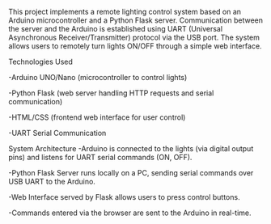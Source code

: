 This project implements a remote lighting control system based on an Arduino microcontroller and a Python Flask server.
Communication between the server and the Arduino is established using UART (Universal Asynchronous Receiver/Transmitter) protocol via the USB port.
The system allows users to remotely turn lights ON/OFF through a simple web interface.

Technologies Used

-Arduino UNO/Nano (microcontroller to control lights)

-Python Flask (web server handling HTTP requests and serial communication)

-HTML/CSS (frontend web interface for user control)

-UART Serial Communication 

  System Architecture
-Arduino is connected to the lights (via digital output pins) and listens for UART serial commands (ON, OFF).

-Python Flask Server runs locally on a PC, sending serial commands over USB UART to the Arduino.

-Web Interface served by Flask allows users to press control buttons.

-Commands entered via the browser are sent to the Arduino in real-time.

